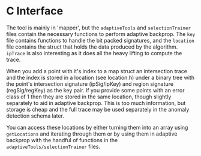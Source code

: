 # C Interface

The tool is mainly in 'mapper', but the `adaptiveTools` and `selectionTrainer` files contain the necessary functions to perform adaptive backprop. The `key` file contains functions to handle the bit packed signatures, and the `location` file contains the struct that holds the data produced by the algorithm. `ipTrace` is also interesting as it does all the heavy lifting to compute the trace.  

When you add a point with it's index to a map struct an intersection trace and the index is stored in a location (see location.h) under a binary tree with the point's intersection signature (ipSig/ipKey) and region signature (regSig/regKey) as the key pair. If you provide some points with an error class of 1 then they are stored in the same location, though slightly separately to aid in adaptive backprop. This is too much information, but storage is cheap and the full trace may be used separately in the anomaly detection schema later. 

You can access these locations by either turning them into an array using `getLocations` and iterating through them or by using them in adaptive backprop with the handful of functions in the `adaptiveTools/selectionTrainer` files. 	
